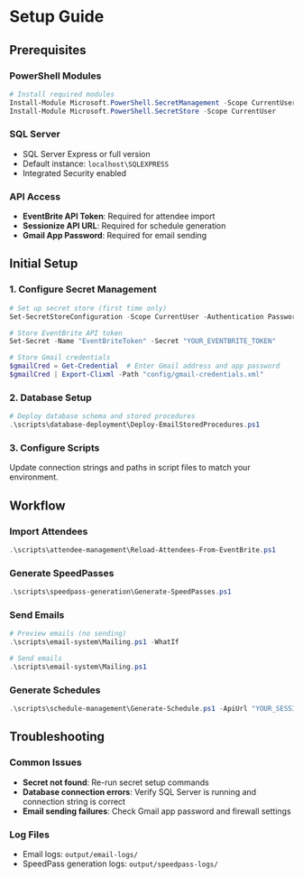 # Setup Guide

## Prerequisites

### PowerShell Modules
```powershell
# Install required modules
Install-Module Microsoft.PowerShell.SecretManagement -Scope CurrentUser
Install-Module Microsoft.PowerShell.SecretStore -Scope CurrentUser
```

### SQL Server
- SQL Server Express or full version
- Default instance: `localhost\SQLEXPRESS`
- Integrated Security enabled

### API Access
- **EventBrite API Token**: Required for attendee import
- **Sessionize API URL**: Required for schedule generation  
- **Gmail App Password**: Required for email sending

## Initial Setup

### 1. Configure Secret Management
```powershell
# Set up secret store (first time only)
Set-SecretStoreConfiguration -Scope CurrentUser -Authentication Password

# Store EventBrite API token
Set-Secret -Name "EventBriteToken" -Secret "YOUR_EVENTBRITE_TOKEN"

# Store Gmail credentials
$gmailCred = Get-Credential  # Enter Gmail address and app password
$gmailCred | Export-Clixml -Path "config/gmail-credentials.xml"
```

### 2. Database Setup
```powershell
# Deploy database schema and stored procedures
.\scripts\database-deployment\Deploy-EmailStoredProcedures.ps1
```

### 3. Configure Scripts
Update connection strings and paths in script files to match your environment.

## Workflow

### Import Attendees
```powershell
.\scripts\attendee-management\Reload-Attendees-From-EventBrite.ps1
```

### Generate SpeedPasses
```powershell
.\scripts\speedpass-generation\Generate-SpeedPasses.ps1
```

### Send Emails
```powershell
# Preview emails (no sending)
.\scripts\email-system\Mailing.ps1 -WhatIf

# Send emails
.\scripts\email-system\Mailing.ps1
```

### Generate Schedules
```powershell
.\scripts\schedule-management\Generate-Schedule.ps1 -ApiUrl "YOUR_SESSIONIZE_API_URL"
```

## Troubleshooting

### Common Issues
- **Secret not found**: Re-run secret setup commands
- **Database connection errors**: Verify SQL Server is running and connection string is correct
- **Email sending failures**: Check Gmail app password and firewall settings

### Log Files
- Email logs: `output/email-logs/`
- SpeedPass generation logs: `output/speedpass-logs/`

